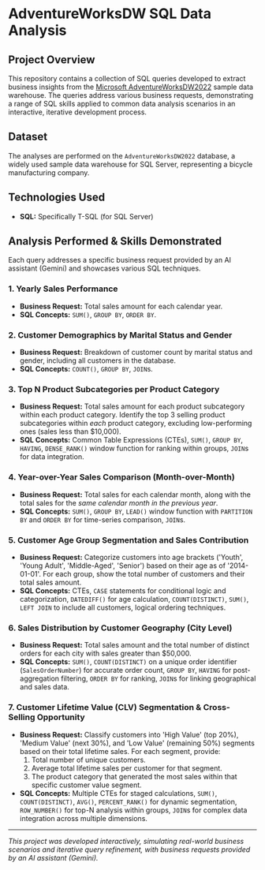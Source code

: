 # AdventureWorksDW SQL Data Analysis

## Project Overview
This repository contains a collection of SQL queries developed to extract business insights from the [Microsoft AdventureWorksDW2022](https://learn.microsoft.com/en-us/sql/samples/adventureworks-install-configure?view=sql-server-ver16) sample data warehouse. The queries address various business requests, demonstrating a range of SQL skills applied to common data analysis scenarios in an interactive, iterative development process.

## Dataset
The analyses are performed on the `AdventureWorksDW2022` database, a widely used sample data warehouse for SQL Server, representing a bicycle manufacturing company.

## Technologies Used
* **SQL:** Specifically T-SQL (for SQL Server)

## Analysis Performed & Skills Demonstrated

Each query addresses a specific business request provided by an AI assistant (Gemini) and showcases various SQL techniques.

### 1. Yearly Sales Performance
* **Business Request:** Total sales amount for each calendar year.
* **SQL Concepts:** `SUM()`, `GROUP BY`, `ORDER BY`.

### 2. Customer Demographics by Marital Status and Gender
* **Business Request:** Breakdown of customer count by marital status and gender, including all customers in the database.
* **SQL Concepts:** `COUNT()`, `GROUP BY`, `JOIN`s.

### 3. Top N Product Subcategories per Product Category
* **Business Request:** Total sales amount for each product subcategory within each product category. Identify the top 3 selling product subcategories within *each* product category, excluding low-performing ones (sales less than $10,000).
* **SQL Concepts:** Common Table Expressions (CTEs), `SUM()`, `GROUP BY`, `HAVING`, `DENSE_RANK()` window function for ranking within groups, `JOIN`s for data integration.

### 4. Year-over-Year Sales Comparison (Month-over-Month)
* **Business Request:** Total sales for each calendar month, along with the total sales for the *same calendar month in the previous year*.
* **SQL Concepts:** `SUM()`, `GROUP BY`, `LEAD()` window function with `PARTITION BY` and `ORDER BY` for time-series comparison, `JOIN`s.

### 5. Customer Age Group Segmentation and Sales Contribution
* **Business Request:** Categorize customers into age brackets ('Youth', 'Young Adult', 'Middle-Aged', 'Senior') based on their age as of '2014-01-01'. For each group, show the total number of customers and their total sales amount.
* **SQL Concepts:** CTEs, `CASE` statements for conditional logic and categorization, `DATEDIFF()` for age calculation, `COUNT(DISTINCT)`, `SUM()`, `LEFT JOIN` to include all customers, logical ordering techniques.

### 6. Sales Distribution by Customer Geography (City Level)
* **Business Request:** Total sales amount and the total number of distinct orders for each city with sales greater than $50,000.
* **SQL Concepts:** `SUM()`, `COUNT(DISTINCT)` on a unique order identifier (`SalesOrderNumber`) for accurate order count, `GROUP BY`, `HAVING` for post-aggregation filtering, `ORDER BY` for ranking, `JOIN`s for linking geographical and sales data.

### 7. Customer Lifetime Value (CLV) Segmentation & Cross-Selling Opportunity
* **Business Request:** Classify customers into 'High Value' (top 20%), 'Medium Value' (next 30%), and 'Low Value' (remaining 50%) segments based on their total lifetime sales. For each segment, provide:
    1.  Total number of unique customers.
    2.  Average total lifetime sales per customer for that segment.
    3.  The product category that generated the most sales within that specific customer value segment.
* **SQL Concepts:** Multiple CTEs for staged calculations, `SUM()`, `COUNT(DISTINCT)`, `AVG()`, `PERCENT_RANK()` for dynamic segmentation, `ROW_NUMBER()` for top-N analysis within groups, `JOIN`s for complex data integration across multiple dimensions.

---
*This project was developed interactively, simulating real-world business scenarios and iterative query refinement, with business requests provided by an AI assistant (Gemini).*
